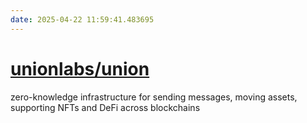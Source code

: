 ```yaml
---
date: 2025-04-22 11:59:41.483695
---
```


# [unionlabs/union](https://github.com/unionlabs/union)

zero-knowledge infrastructure for sending messages, moving assets, supporting NFTs and DeFi across blockchains